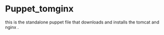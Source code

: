 # Puppet_tomginx
this is the standalone puppet file that downloads and installs the tomcat and nginx .
